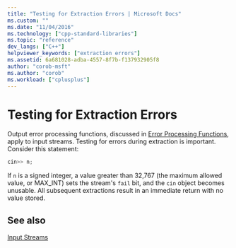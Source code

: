 ```yaml
---
title: "Testing for Extraction Errors | Microsoft Docs"
ms.custom: ""
ms.date: "11/04/2016"
ms.technology: ["cpp-standard-libraries"]
ms.topic: "reference"
dev_langs: ["C++"]
helpviewer_keywords: ["extraction errors"]
ms.assetid: 6a681028-adba-4557-8f7b-f137932905f8
author: "corob-msft"
ms.author: "corob"
ms.workload: ["cplusplus"]
---
```

# Testing for Extraction Errors

Output error processing functions, discussed in [Error Processing Functions](../standard-library/output-file-stream-member-functions.md), apply to input streams. Testing for errors during extraction is important. Consider this statement:

```cpp
cin>> n;
```

If `n` is a signed integer, a value greater than 32,767 (the maximum allowed value, or MAX_INT) sets the stream's `fail` bit, and the `cin` object becomes unusable. All subsequent extractions result in an immediate return with no value stored.

## See also

[Input Streams](../standard-library/input-streams.md)<br/>
